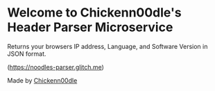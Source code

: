 Welcome to Chickenn00dle's Header Parser Microservice
=========================

Returns your browsers IP address, Language, and Software Version in JSON format.

(https://noodles-parser.glitch.me)

Made by [Chickenn00dle](https://twitter.com/ChickenN00dle)


